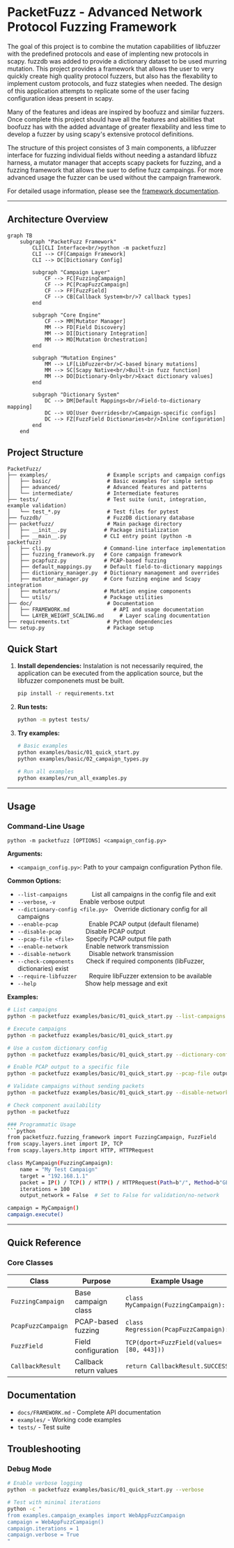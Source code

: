 # PacketFuzz - Advanced Network Protocol Fuzzing Framework

The goal of this project is to combine the mutation capabilities of libfuzzer with the predefined protocols and ease of implenting new protocols in scapy. fuzzdb was added to provide a dictionary dataset to be used murring mutation. This project provides a framework that allows the user to very quickly create high quality protocol fuzzers, but also has the flexability to implement custom protocols, and fuzz stategies when needed. The design of this application attempts to replicate some of the user facing configuration ideas present in scapy.

Many of the features and ideas are inspired by boofuzz and similar fuzzers. Once complete this project should have all the features and abilities that boofuzz has with the added advantage of greater flexability and less time to develop a fuzzer by using scapy's extensive protocol definitions.

The structure of this project consistes of 3 main components, a libfuzzer interface for fuzzing individual fields without needing a astandard libfuzz harness, a mutator manager that accepts scapy packets for fuzzing, and a fuzzing framework that allows the suer to define fuzz campaings. For more advanced usage the fuzzer can be used without the campaign framework.

For detailed usage information, please see the [framework documentation](docs/FRAMEWORK.md).

---

## Architecture Overview

```mermaid
graph TB
    subgraph "PacketFuzz Framework"
        CLI[CLI Interface<br/>python -m packetfuzz]
        CLI --> CF[Campaign Framework]
        CLI --> DC[Dictionary Config]
        
        subgraph "Campaign Layer"
            CF --> FC[FuzzingCampaign]
            CF --> PC[PcapFuzzCampaign]
            CF --> FF[FuzzField]
            CF --> CB[Callback System<br/>7 callback types]
        end
        
        subgraph "Core Engine"
            CF --> MM[Mutator Manager]
            MM --> FD[Field Discovery]
            MM --> DI[Dictionary Integration]
            MM --> MO[Mutation Orchestration]
        end
        
        subgraph "Mutation Engines"
            MM --> LF[LibFuzzer<br/>C-based binary mutations]
            MM --> SC[Scapy Native<br/>Built-in fuzz function]
            MM --> DO[Dictionary-Only<br/>Exact dictionary values]
        end
        
        subgraph "Dictionary System"
            DC --> DM[Default Mappings<br/>Field-to-dictionary mapping]
            DC --> UO[User Overrides<br/>Campaign-specific configs]
            DC --> FZ[FuzzField Dictionaries<br/>Inline configuration]
        end
    end
```

## Project Structure

```
PacketFuzz/
├── examples/                   # Example scripts and campaign configs
│   ├── basic/                  # Basic examples for simple settup
│   ├── advanced/               # Advanced features and patterns
│   └── intermediate/           # Intermediate features
├── tests/                      # Test suite (unit, integration, example validation)
│   └── test_*.py               # Test files for pytest
├── fuzzdb/                     # FuzzDB dictionary database
├── packetfuzz/                 # Main package directory
│   ├── __init__.py            # Package initialization
│   ├── __main__.py            # CLI entry point (python -m packetfuzz)
│   ├── cli.py                 # Command-line interface implementation
│   ├── fuzzing_framework.py   # Core campaign framework
│   ├── pcapfuzz.py            # PCAP-based fuzzing
│   ├── default_mappings.py    # Default field-to-dictionary mappings
│   ├── dictionary_manager.py  # Dictionary management and overrides
│   ├── mutator_manager.py     # Core fuzzing engine and Scapy integration
│   ├── mutators/              # Mutation engine components
│   └── utils/                 # Package utilities
├── doc/                        # Documentation
│   ├── FRAMEWORK.md              # API and usage documentation
│   └── LAYER_WEIGHT_SCALING.md     # Layer scaling documentation
├── requirements.txt            # Python dependencies
└── setup.py                    # Package setup
```

## Quick Start

1. **Install dependencies:**
Instalation is not necessarily required, the application can be executed from the application source, but the libfuzzer componenets must be built.
   ```bash
   pip install -r requirements.txt
   ```

2. **Run tests:**
   ```bash
   python -m pytest tests/
   ```

3. **Try examples:**
   ```bash
   # Basic examples
   python examples/basic/01_quick_start.py
   python examples/basic/02_campaign_types.py
   
   # Run all examples
   python examples/run_all_examples.py
   ```


---

## Usage

### Command-Line Usage

```text
python -m packetfuzz [OPTIONS] <campaign_config.py>
```

**Arguments:**
- `<campaign_config.py>`: Path to your campaign configuration Python file.

**Common Options:**
- `--list-campaigns`    List all campaigns in the config file and exit
- `--verbose`, `-v`    Enable verbose output
- `--dictionary-config <file.py>` Override dictionary config for all campaigns
- `--enable-pcap`     Enable PCAP output (default filename)
- `--disable-pcap`    Disable PCAP output
- `--pcap-file <file>`  Specify PCAP output file path
- `--enable-network`   Enable network transmission
- `--disable-network`   Disable network transmission
- `--check-components`  Check if required components (libFuzzer, dictionaries) exist
- `--require-libfuzzer`  Require libFuzzer extension to be available
- `--help`        Show help message and exit

**Examples:**
```bash
# List campaigns
python -m packetfuzz examples/basic/01_quick_start.py --list-campaigns

# Execute campaigns
python -m packetfuzz examples/basic/01_quick_start.py

# Use a custom dictionary config
python -m packetfuzz examples/basic/01_quick_start.py --dictionary-config examples/config/user_dictionary_config.py

# Enable PCAP output to a specific file
python -m packetfuzz examples/basic/01_quick_start.py --pcap-file output.pcap

# Validate campaigns without sending packets
python -m packetfuzz examples/basic/01_quick_start.py --disable-network --verbose

# Check component availability
python -m packetfuzz

### Programmatic Usage
```python
from packetfuzz.fuzzing_framework import FuzzingCampaign, FuzzField
from scapy.layers.inet import IP, TCP
from scapy.layers.http import HTTP, HTTPRequest

class MyCampaign(FuzzingCampaign):
    name = "My Test Campaign"
    target = "192.168.1.1"
    packet = IP() / TCP() / HTTP() / HTTPRequest(Path=b"/", Method=b"GET")
    iterations = 100
    output_network = False  # Set to False for validation/no-network

campaign = MyCampaign()
campaign.execute()
```

---






## Quick Reference

### Core Classes

| Class | Purpose | Example Usage |
|-------|---------|---------------|
| `FuzzingCampaign` | Base campaign class | `class MyCampaign(FuzzingCampaign):` |
| `PcapFuzzCampaign` | PCAP-based fuzzing | `class Regression(PcapFuzzCampaign):` |
| `FuzzField` | Field configuration | `TCP(dport=FuzzField(values=[80, 443]))` |
| `CallbackResult` | Callback return values | `return CallbackResult.SUCCESS` |

## Documentation

- `docs/FRAMEWORK.md` - Complete API documentation  
- `examples/` - Working code examples
- `tests/` - Test suite


## Troubleshooting

### Debug Mode

```bash
# Enable verbose logging
python -m packetfuzz examples/basic/01_quick_start.py --verbose

# Test with minimal iterations
python -c "
from examples.campaign_examples import WebAppFuzzCampaign
campaign = WebAppFuzzCampaign()
campaign.iterations = 1
campaign.verbose = True
"
```
